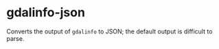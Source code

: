# gdalinfo-json
Converts the output of `gdalinfo` to JSON; the default output is difficult to parse.
